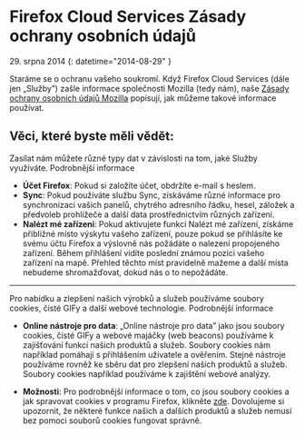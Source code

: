 # Firefox Cloud Services Zásady ochrany osobních údajů

29\. srpna 2014
{: datetime="2014-08-29" }

Staráme se o ochranu vašeho soukromí. Když Firefox Cloud Services (dále jen „Služby”) zašle informace společnosti Mozilla (tedy nám), naše [Zásady ochrany osobních údajů Mozilla](https://www.mozilla.org/privacy/) popisují, jak můžeme takové informace používat.

## Věci, které byste měli vědět:

Zasílat nám můžete různé typy dat v závislosti na tom, jaké Služby využíváte.  Podrobnější informace

* **Účet Firefox**: Pokud si založíte účet, obdržíte e-mail s heslem.
* **Sync**: Pokud používáte službu Sync, získáváme různé informace pro synchronizaci vašich panelů, chytrého adresního řádku, hesel, záložek a předvoleb prohlížeče a další data prostřednictvím různých zařízení.
* **Nalézt mé zařízení**: Pokud aktivujete funkci Nalézt mé zařízení, získáme přibližné místo výskytu vašeho zařízení, pouze pokud se přihlásíte ke svému účtu Firefox a výslovně nás požádáte o nalezení propojeného zařízení. Během přihlášení vidíte poslední známou pozici vašeho zařízení na mapě. Přehled těchto míst pravidelně mažeme a další místa nebudeme shromažďovat, dokud nás o to nepožádáte.

---------------------------------------

Pro nabídku a zlepšení našich výrobků a služeb používáme soubory cookies, čisté GIFy a další webové technologie.  Podrobnější informace

* **Online nástroje pro data**: „Online nástroje pro data” jako jsou soubory cookies, čisté GIFy a webové majáčky (web beacons) používáme k zajišťování funkcí našich produktů a služeb. Soubory cookies nám například pomáhají s přihlášením uživatele a ověřením. Stejné nástroje používáme rovněž ke sběru dat pro zlepšení našich produktů a služeb. Soubory cookies například používáme k zajištění webové analýzy.

* **Možnosti**: Pro podrobnější informace o tom, co jsou soubory cookies a jak spravovat cookies v programu Firefox, klikněte [zde](https://support.mozilla.org/cs/kb/Pr%C3%A1ce%20s%20cookies). Dovolujeme si upozornit, že některé funkce našich a dalších produktů a služeb nemusí bez pomoci souborů cookies fungovat správně.



